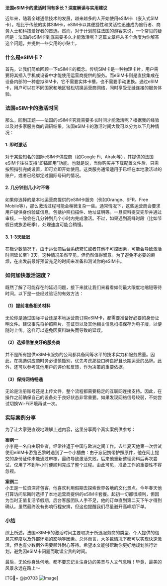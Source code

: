 **法国eSIM卡的激活时间有多长？深度解读与实用建议**

近年来，随着全球通信技术的发展，越来越多的人开始使用eSIM卡（嵌入式SIM卡）。相比于传统的实体SIM卡，eSIM卡以其便捷性和灵活性迅速成为旅行者、商务人士和科技爱好者的首选。然而，对于计划前往法国的游客来说，一个常见的疑问是：法国的eSIM卡到底需要多久才能激活呢？这篇文章将从多个角度为你解答这个问题，并提供一些实用的小贴士。

### 什么是eSIM卡？

首先，让我们简单回顾一下eSIM卡的概念。传统SIM卡是一种物理卡片，用户需要将其插入手机或设备中才能使用运营商提供的服务。而eSIM卡则是直接集成在设备内部的一种虚拟SIM卡，它不需要实体卡槽，也不需要手动更换。通过eSIM卡，用户可以在不同国家和地区轻松切换运营商网络，同时享受无缝连接的服务体验。

### 法国eSIM卡的激活时间

那么，回到正题——法国的eSIM卡究竟需要多长时间才能激活呢？根据我的经验以及对多家服务商的调研结果，法国eSIM卡的激活时间大致可以分为以下几种情况：

#### 1. **即时激活**
对于某些知名的国际eSIM卡供应商（如Google Fi、Airalo等），其提供的法国eSIM卡往往支持“即插即用”功能。也就是说，当你购买并下载配置文件后，只需按照指引完成设置，即可立即开始使用。这类服务通常适用于已经在本地激活过的账户，或者已经绑定过国际号码的情况。

#### 2. **几分钟到几小时不等**
如果你选择的是本地运营商提供的eSIM卡服务（例如Orange、SFR、Free Mobile等），那么激活过程可能会稍微复杂一些。通常情况下，这些运营商会要求用户提供身份验证信息，包括护照扫描件、地址证明等。一旦资料提交完毕并通过审核，一般会在几分钟到几个小时内完成激活。不过，如果遇到高峰时段（比如节假日或旅游旺季），处理速度可能会稍慢。

#### 3. **1-3天延迟**
在极少数情况下，由于运营商后台系统繁忙或者其他不可控因素，可能会导致激活时间延长至1-3天。这种情况虽然罕见，但仍然值得留意。为了避免不必要的麻烦，在出发前最好预留充足的时间来准备和测试你的eSIM卡。

### 如何加快激活速度？

既然了解了可能存在的延迟问题，接下来就让我们来看看如何最大限度地缩短等待时间。以下是一些经过验证的有效方法：

#### （1）提前准备相关材料
无论你是通过国际平台还是本地运营商订购eSIM卡，都需要准备好必要的身份证明文件。建议事先将护照照片、签证页以及其他相关信息扫描保存为电子版，以便随时上传。这样可以避免因资料缺失而导致的延误。

#### （2）选择信誉良好的服务商
并不是所有提供eSIM卡服务的公司都具备同等水平的技术实力和服务质量。因此，在挑选供应商时务必谨慎甄别，优先考虑那些口碑良好且长期运营的品牌。此外，还可以参考其他用户的评价和反馈，作为决策的重要依据。

#### （3）保持网络畅通
无论是注册账号还是上传文件，整个流程都需要稳定的互联网连接支持。因此，在操作之前确保自己的设备处于良好状态非常重要。如果发现网络信号较弱，不妨尝试切换Wi-Fi环境再试一次。

### 实际案例分享

为了让大家更直观地理解上述内容，这里分享两个真实案例供参考：

**案例一**  
小李是一名自由职业者，经常往返于中国与欧洲之间工作。去年夏天他第一次尝试使用eSIM卡游览巴黎时遇到了一个小插曲：由于忘记携带护照原件，他在网上提交的身份证件未能通过审核，最终导致激活失败。后来他重新整理资料后再次尝试，仅用了不到半小时便顺利完成了整个过程。由此可见，准备工作的重要性不容忽视。

**案例二**  
小王是一位资深背包客，他喜欢利用假期去探索世界各地的文化景点。今年春天他打算访问尼斯时选择了本地运营商提供的eSIM卡套餐。起初一切都很顺利，但因为当时正值复活节假期，后台客服团队人手不足，他的订单直到第二天下午才得到确认。虽然最终没有影响行程安排，但这也提醒我们尽量避开高峰期下单。

### 小结

综上所述，法国eSIM卡的激活时间主要取决于所选服务商的类型、个人提供的信息完整度以及外部环境的影响等因素。总体而言，大多数情况下都可以实现快速激活，但也有少数例外需要额外耐心等待。希望本文能够帮助你更好地规划旅行计划，避免因eSIM卡问题而耽误宝贵的时间。

最后，无论你身处何地，都不要忘记关注身边的美景与人文气息哦！毕竟，最美的风景永远在路上～  

[TG💪+ @jx0703 ![Image](https://github.com/user-attachments/assets/dbca1d08-cadb-493c-b0ec-ad6f7a83f270)]